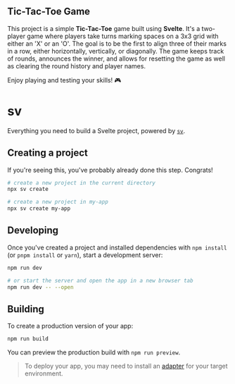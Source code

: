 ## Tic-Tac-Toe Game

This project is a simple **Tic-Tac-Toe** game built using **Svelte**. It's a two-player game where players take turns marking spaces on a 3x3 grid with either an 'X' or an 'O'. The goal is to be the first to align three of their marks in a row, either horizontally, vertically, or diagonally. The game keeps track of rounds, announces the winner, and allows for resetting the game as well as clearing the round history and player names.

Enjoy playing and testing your skills! 🎮


# sv

Everything you need to build a Svelte project, powered by [`sv`](https://github.com/sveltejs/cli).

## Creating a project

If you're seeing this, you've probably already done this step. Congrats!

```bash
# create a new project in the current directory
npx sv create

# create a new project in my-app
npx sv create my-app
```

## Developing

Once you've created a project and installed dependencies with `npm install` (or `pnpm install` or `yarn`), start a development server:

```bash
npm run dev

# or start the server and open the app in a new browser tab
npm run dev -- --open
```

## Building

To create a production version of your app:

```bash
npm run build
```

You can preview the production build with `npm run preview`.

> To deploy your app, you may need to install an [adapter](https://svelte.dev/docs/kit/adapters) for your target environment.
